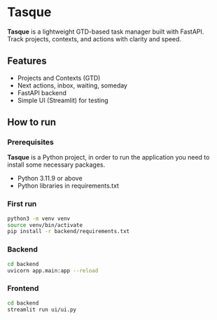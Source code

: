 # Tasque

**Tasque** is a lightweight GTD-based task manager built with FastAPI.  
Track projects, contexts, and actions with clarity and speed.

## Features

- Projects and Contexts (GTD)
- Next actions, inbox, waiting, someday
- FastAPI backend
- Simple UI (Streamlit) for testing

## How to run

### Prerequisites

**Tasque** is a Python project, in order to run the application you need to install some necessary packages. 
- Python 3.11.9 or above
- Python libraries in requirements.txt

### First run

```bash
python3 -m venv venv
source venv/bin/activate
pip install -r backend/requirements.txt
```

### Backend

```bash
cd backend
uvicorn app.main:app --reload
```

### Frontend

```bash
cd backend
streamlit run ui/ui.py
```